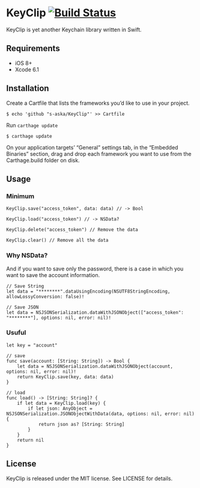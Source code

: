 # KeyClip [![Build Status](https://travis-ci.org/s-aska/KeyClip.svg)](https://travis-ci.org/s-aska/KeyClip)

KeyClip is yet another Keychain library written in Swift.

## Requirements

- iOS 8+
- Xcode 6.1

## Installation

Create a Cartfile that lists the frameworks you’d like to use in your project.

    $ echo 'github "s-aska/KeyClip"' >> Cartfile

Run `carthage update`

    $ carthage update

On your application targets’ “General” settings tab, in the “Embedded Binaries” section, drag and drop each framework you want to use from the Carthage.build folder on disk.

## Usage

### Minimum

    KeyClip.save("access_token", data: data) // -> Bool

    KeyClip.load("access_token") // -> NSData?

    KeyClip.delete("access_token") // Remove the data

    KeyClip.clear() // Remove all the data


### Why NSData?

And if you want to save only the password, there is a case in which you want to save the account information.

    // Save String
    let data = "********".dataUsingEncoding(NSUTF8StringEncoding, allowLossyConversion: false)!

    // Save JSON
    let data = NSJSONSerialization.dataWithJSONObject(["access_token": "********"], options: nil, error: nil)!


### Usuful

    let key = "account"

    // save
    func save(account: [String: String]) -> Bool {
        let data = NSJSONSerialization.dataWithJSONObject(account, options: nil, error: nil)!
        return KeyClip.save(key, data: data)
    }

    // load
    func load() -> [String: String]? {
        if let data = KeyClip.load(key) {
            if let json: AnyObject = NSJSONSerialization.JSONObjectWithData(data, options: nil, error: nil) {
                return json as? [String: String]
            }
        }
        return nil
    }


## License

KeyClip is released under the MIT license. See LICENSE for details.

